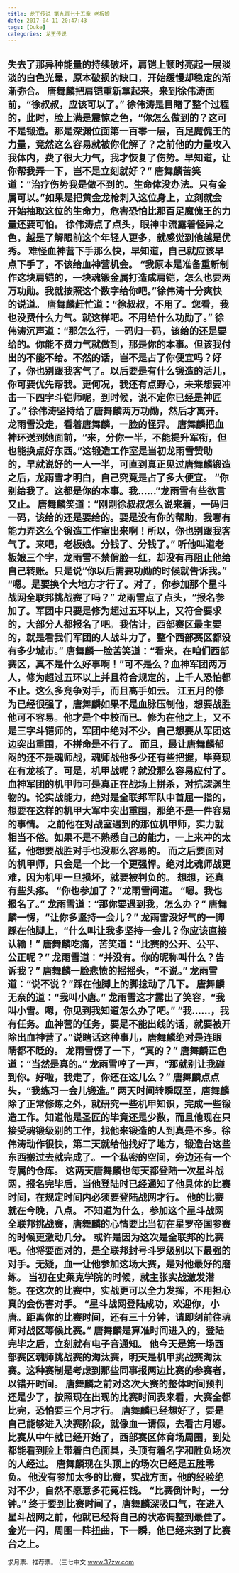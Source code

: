 ```yaml
---
title: 龙王传说 第九百七十五章 老板娘
date: 2017-04-11 20:47:43
tags: [Duke]
categories: 龙王传说
---
```


失去了那异种能量的持续破坏，肩铠上顿时亮起一层淡淡的白色光晕，原本破损的缺口，开始缓慢却稳定的渐渐弥合。
唐舞麟把肩铠重新拿起来，来到徐伟涛面前，“徐叔叔，应该可以了。”
徐伟涛是目睹了整个过程的，此时，脸上满是震惊之色，“你怎么做到的？这可不是锻造。那是深渊位面第一百零一层，百足魔傀王的力量，竟然这么容易就被你化解了？之前他的力量攻入我体内，费了很大力气，我才恢复了伤势。早知道，让你帮我弄一下，岂不是立刻就好？”
唐舞麟苦笑道：“治疗伤势我是做不到的。生命体没办法。只有金属可以。”如果是把黄金龙枪刺入这位身上，立刻就会开始抽取这位的生命力，危害恐怕比那百足魔傀王的力量还要可怕。
徐伟涛点了点头，眼神中流露着怪异之色，越是了解眼前这个年轻人更多，就感觉到他越是优秀。
难怪血神营下手那么快，早知道，自己就应该早点下手了，不该给血神营机会。
“我原本是准备重新制作这块肩铠的，一块魂锻金属打造成肩铠，怎么也要两万功勋。我就按照这个数字给你吧。”徐伟涛十分爽快的说道。
唐舞麟赶忙道：“徐叔叔，不用了。您看，我也没费什么力气。就这样吧。不用给什么功勋了。”
徐伟涛沉声道：“那怎么行，一码归一码，该给的还是要给的。你能不费力气就做到，那是你的本事。但该我付出的不能不给。不然的话，岂不是占了你便宜吗？好了，你也别跟我客气了。以后要是有什么锻造的活儿，你可要优先帮我。更何况，我还有点野心，未来想要冲击一下四字斗铠师呢，到时候，说不定你已经是神匠了。”
徐伟涛坚持给了唐舞麟两万功勋，然后才离开。
龙雨雪没走，看着唐舞麟，一脸的怪异。
唐舞麟把血神环送到她面前，“来，分你一半，不能提升军衔，但也能换点好东西。”这锻造工作室是当初龙雨雪赞助的，早就说好的一人一半，可直到真正见过唐舞麟锻造之后，龙雨雪才明白，自己究竟是占了多大便宜。
“你别给我了。这都是你的本事。我……”龙雨雪有些欲言又止。
唐舞麟笑道：“刚刚徐叔叔怎么说来着，一码归一码，该给的还是要给的。要是没有你的帮助，我哪有能力弄这么个锻造工作室出来啊！所以，你也别跟我客气了。来吧，老板娘。分钱了、分钱了。”
听他叫道老板娘三个字，龙雨雪不禁俏脸一红，却没有再阻止他给自己转账。只是说“你以后需要功勋的时候就告诉我。”
“嗯。是要换个大地方才行了。对了，你参加那个星斗战网全联邦挑战赛了吗？”
龙雨雪点了点头，“报名参加了。军团中只要是修为超过五环以上，又符合要求的，大部分人都报名了吧。我估计，西部赛区最主要的，就是看我们军团的人战斗力了。整个西部赛区都没有多少城市。”
唐舞麟一脸苦笑道：“看来，在咱们西部赛区，真不是什么好事啊！”可不是么？血神军团两万人，修为超过五环以上并且符合规定的，上千人恐怕都不止。这么多竞争对手，而且高手如云。
江五月的修为已经很强了，唐舞麟如果不是血脉压制他，想要战胜他可不容易。他才是个中校而已。修为在他之上，又不是三字斗铠师的，军团中绝对不少。自己想要从军团这边突出重围，不拼命是不行了。
而且，最让唐舞麟郁闷的还不是魂师战，魂师战他多少还有些把握，毕竟现在有龙核了。可是，机甲战呢？就没那么容易应付了。
血神军团的机甲师可是真正在战场上拼杀，对抗深渊生物的。论实战能力，绝对是全联邦军队中首屈一指的，想要在这样的机甲大军中突出重围，那绝不是一件容易的事情。
之前他在对战室遇到的那位机甲师，实力就相当不俗。如果不是不熟悉自己的能力，一上来冲的太猛，他想要战胜对手也没那么容易的。
而之后要面对的机甲师，只会是一个比一个更强悍。绝对比魂师战更难，因为机甲一旦损坏，就要被判负的。
想想，还真有些头疼。
“你也参加了？”龙雨雪问道。
“嗯。我也报名了。”
龙雨雪道：“那你要遇到我，怎么办？”
唐舞麟一愣，“让你多坚持一会儿？”
龙雨雪没好气的一脚踩在他脚上，“什么叫让我多坚持一会儿？你应该直接认输！”
唐舞麟吃痛，苦笑道：“比赛的公开、公平、公正呢？”
龙雨雪道：“并没有。你的昵称叫什么？告诉我？”
唐舞麟一脸悲愤的摇摇头，“不说。”
龙雨雪道：“说不说？”踩在他脚上的脚捻动了几下。
唐舞麟无奈的道：“我叫小唐。”
龙雨雪这才露出了笑容，“我叫小雪。嗯，你见到我知道怎么办了吧。”
“我……，我有任务。血神营的任务，要是不能出线的话，就要被开除出血神营了。”说瞎话这种事儿，唐舞麟绝对是连眼睛都不眨的。
龙雨雪愣了一下，“真的？”
唐舞麟正色道：“当然是真的。”
龙雨雪哼了一声，“那就别让我碰到你。好啦，我走了，你还在这儿么？”
唐舞麟点点头，“我练习一会儿锻造。”
两天时间转瞬既至，唐舞麟除了正常修炼之外，就研究一些机甲知识，完成一些锻造工作。知道他是圣匠的毕竟还是少数，而且他现在只接受魂锻级别的工作，找他来锻造的人到真是不多。徐伟涛动作很快，第二天就给他找好了地方，锻造台这些东西搬过去就完成了。一个私密的空间，旁边还有一个专属的仓库。
这两天唐舞麟也每天都登陆一次星斗战网，报名完毕后，当他登陆时已经通知了他具体的比赛时间，在规定时间内必须要登陆战网才行。
他的比赛就在今晚，八点。
不知道为什么，参加这个星斗战网全联邦挑战赛，唐舞麟的心情要比当初在星罗帝国参赛的时候更激动几分。
或许是因为这次是全联邦的比赛吧。他将要面对的，是全联邦封号斗罗级别以下最强的对手。无疑，血一让他参加这场大赛，是对他最好的磨练。
当初在史莱克学院的时候，就主张实战激发潜能。在这次的比赛中，实战更可以全力发挥，不用担心真的会伤害对手。
“星斗战网登陆成功，欢迎你，小唐。距离你的比赛时间，还有三十分钟，请即刻前往魂师对战区等候比赛。”
唐舞麟是算准时间进入的，登陆完毕之后，立刻就有电子音通知。
他今天是第一场西部赛区魂师挑战赛的淘汰赛，明天是机甲挑战赛淘汰赛。这种赛制是考虑到那些同事报两边比赛的参赛者，以错开时间。
唐舞麟之前对这次大赛的整体时间预判还是少了，按照现在出现的比赛时间表来看，大赛全都比完，恐怕要三个月才行。
唐舞麟已经想好了，要是自己能够进入决赛阶段，就像血一请假，去看古月娜。
比赛从中午就已经开始了，西部赛区体育场周围，到处都能看到脸上带着白色面具，头顶有着名字和胜负场次的人经过。
唐舞麟现在头顶上的场次已经是五胜零负。
他没有参加太多的比赛，实战方面，他的经验绝对不少，自然不愿意多花冤枉钱。
“比赛倒计时，一分钟。”
终于要到比赛时间了，唐舞麟深吸口气，在进入星斗战网之前，他就已经将自己的状态调整到最佳了。
金光一闪，周围一阵扭曲，下一瞬，他已经来到了比赛台之上。
----------------------
求月票、推荐票。
(三七中文 www.37zw.com